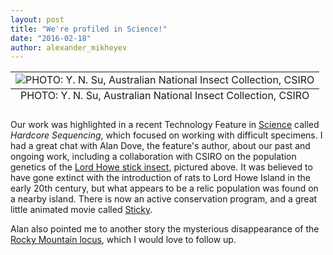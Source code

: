 ```yaml
---
layout: post
title: "We're profiled in Science!"
date: "2016-02-18"
author: alexander_mikheyev
---
```


<table class="image">
<caption align="bottom">PHOTO: Y. N. Su, Australian National Insect Collection, CSIRO</caption>
<tr><td><img src="http://www.sciencemag.org/sites/default/files/styles/article_main_medium/public/custom-publishing/12-Feb-Genomics-Lead-850-wide.jpg?itok=i0FgCKTx" alt="PHOTO: Y. N. Su, Australian National Insect Collection, CSIRO"></td></tr>
</table>

Our work was highlighted in a recent Technology Feature in [Science](http://www.sciencemag.org/custom-publishing/technology-features/hard-core-sequencing) called *Hardcore Sequencing*, which focused on working with difficult specimens. I had a great chat with Alan Dove, the feature's author, about our past and ongoing work, including a collaboration with CSIRO on the population genetics of the [Lord Howe stick insect](https://en.wikipedia.org/wiki/Dryococelus_australis), pictured above. It was believed to have gone extinct with the introduction of rats to Lord Howe Island in the early 20th century, but what appears to be a relic population was found on a nearby island. There is now an active conservation program, and a great little animated movie called [Sticky](https://vimeo.com/jillirose/wwwvimeocomsticky).

Alan also pointed me to another story the mysterious disappearance of the [Rocky Mountain locus](https://en.wikipedia.org/wiki/Rocky_Mountain_locust), which I would love to follow up.
